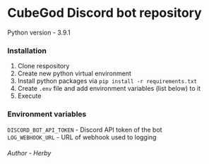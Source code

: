 # CubeGod Discord bot repository

Python version - 3.9.1

### Installation
1. Clone respository
2. Create new python virtual environment
3. Install python packages via `pip install -r requirements.txt`
4. Create `.env` file and add environment variables (list below) to it
5. Execute

### Environment variables
`DISCORD_BOT_API_TOKEN` - Discord API token of the bot \
`LOG_WEBHOOK_URL` - URL of webhook used to logging

###### Author - Herby
